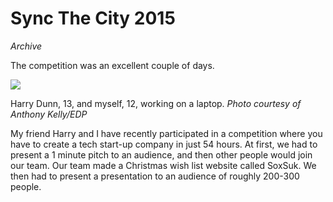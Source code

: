 # Sync The City 2015
_Archive_

The competition was an excellent couple of days.

![](https://www.edp24.co.uk/polopoly_fs/1.4362999.1451489801!/image/image.jpg_gen/derivatives/landscape_1024/image.jpg)

Harry Dunn, 13, and myself, 12, working on a laptop. _Photo courtesy of Anthony Kelly/EDP_

My friend Harry and I have recently participated in a competition where you have to create a tech start-up company in just 54 hours. At first, we had to present a 1 minute pitch to an audience, and then other people would join our team. Our team made a Christmas wish list website called SoxSuk. We then had to present a presentation to an audience of roughly 200-300 people.
